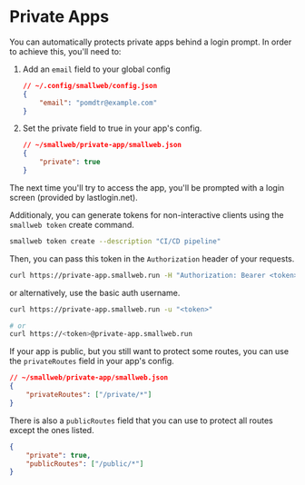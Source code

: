 # Private Apps

You can automatically protects private apps behind a login prompt. In order to achieve this, you'll need to:

1. Add an `email` field to your global config

    ```json
    // ~/.config/smallweb/config.json
    {
        "email": "pomdtr@example.com"
    }
    ```

1. Set the private field to true in your app's config.

    ```json
    // ~/smallweb/private-app/smallweb.json
    {
        "private": true
    }
    ```

The next time you'll try to access the app, you'll be prompted with a login screen (provided by lastlogin.net).

Additionaly, you can generate tokens for non-interactive clients using the `smallweb token` create command.

```sh
smallweb token create --description "CI/CD pipeline"
```

Then, you can pass this token in the `Authorization` header of your requests.

```sh
curl https://private-app.smallweb.run -H "Authorization: Bearer <token>"
```

or alternatively, use the basic auth username.

```sh
curl https://private-app.smallweb.run -u "<token>"

# or
curl https://<token>@private-app.smallweb.run
```

If your app is public, but you still want to protect some routes, you can use the `privateRoutes` field in your app's config.

```json
// ~/smallweb/private-app/smallweb.json
{
    "privateRoutes": ["/private/*"]
}
```

There is also a `publicRoutes` field that you can use to protect all routes except the ones listed.

```json
{
    "private": true,
    "publicRoutes": ["/public/*"]
}
```
